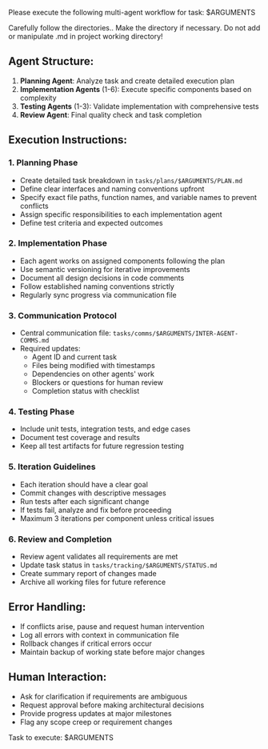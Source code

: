 Please execute the following multi-agent workflow for task: $ARGUMENTS

Carefully follow the directories.. Make the directory if necessary. Do not add or manipulate .md in project working directory!

## Agent Structure:

1. **Planning Agent**: Analyze task and create detailed execution plan
2. **Implementation Agents** (1-6): Execute specific components based on complexity
3. **Testing Agents** (1-3): Validate implementation with comprehensive tests
4. **Review Agent**: Final quality check and task completion

## Execution Instructions:

### 1. Planning Phase

- Create detailed task breakdown in `tasks/plans/$ARGUMENTS/PLAN.md`
- Define clear interfaces and naming conventions upfront
- Specify exact file paths, function names, and variable names to prevent conflicts
- Assign specific responsibilities to each implementation agent
- Define test criteria and expected outcomes

### 2. Implementation Phase

- Each agent works on assigned components following the plan
- Use semantic versioning for iterative improvements
- Document all design decisions in code comments
- Follow established naming conventions strictly
- Regularly sync progress via communication file

### 3. Communication Protocol

- Central communication file: `tasks/comms/$ARGUMENTS/INTER-AGENT-COMMS.md`
- Required updates:
  - Agent ID and current task
  - Files being modified with timestamps
  - Dependencies on other agents' work
  - Blockers or questions for human review
  - Completion status with checklist

### 4. Testing Phase

- Include unit tests, integration tests, and edge cases
- Document test coverage and results
- Keep all test artifacts for future regression testing

### 5. Iteration Guidelines

- Each iteration should have a clear goal
- Commit changes with descriptive messages
- Run tests after each significant change
- If tests fail, analyze and fix before proceeding
- Maximum 3 iterations per component unless critical issues

### 6. Review and Completion

- Review agent validates all requirements are met
- Update task status in `tasks/tracking/$ARGUMENTS/STATUS.md`
- Create summary report of changes made
- Archive all working files for future reference

## Error Handling:

- If conflicts arise, pause and request human intervention
- Log all errors with context in communication file
- Rollback changes if critical errors occur
- Maintain backup of working state before major changes

## Human Interaction:

- Ask for clarification if requirements are ambiguous
- Request approval before making architectural decisions
- Provide progress updates at major milestones
- Flag any scope creep or requirement changes

Task to execute: $ARGUMENTS
